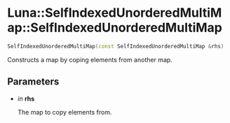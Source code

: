 # Luna::SelfIndexedUnorderedMultiMap::SelfIndexedUnorderedMultiMap

```c++
SelfIndexedUnorderedMultiMap(const SelfIndexedUnorderedMultiMap &rhs)
```

Constructs a map by coping elements from another map. 



## Parameters
* *in* **rhs**

    The map to copy elements from. 


